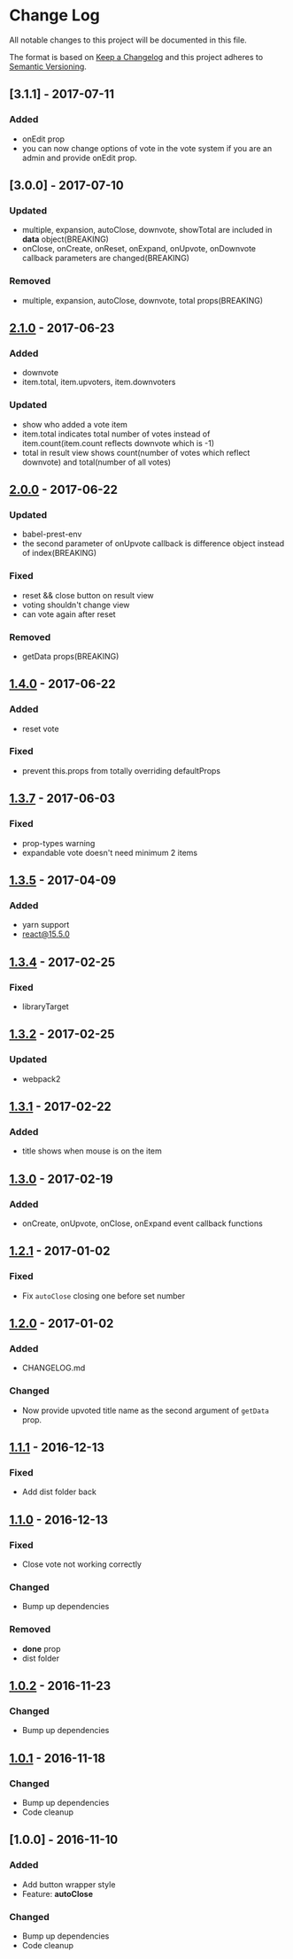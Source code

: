 # Change Log
All notable changes to this project will be documented in this file.

The format is based on [Keep a Changelog](http://keepachangelog.com/)
and this project adheres to [Semantic Versioning](http://semver.org/).

## [3.1.1] - 2017-07-11
### Added
- onEdit prop
- you can now change options of vote in the vote system if you are an admin and provide onEdit prop.

## [3.0.0] - 2017-07-10
### Updated
- multiple, expansion, autoClose, downvote, showTotal are included in **data** object(BREAKING)
- onClose, onCreate, onReset, onExpand, onUpvote, onDownvote callback parameters are changed(BREAKING)

### Removed
- multiple, expansion, autoClose, downvote, total props(BREAKING)

## [2.1.0] - 2017-06-23
### Added
- downvote
- item.total, item.upvoters, item.downvoters

### Updated
- show who added a vote item
- item.total indicates total number of votes instead of item.count(item.count reflects downvote which is -1)
- total in result view shows count(number of votes which reflect downvote) and total(number of all votes)

## [2.0.0] - 2017-06-22
### Updated
- babel-prest-env
- the second parameter of onUpvote callback is difference object instead of index(BREAKING)

### Fixed
- reset && close button on result view
- voting shouldn't change view
- can vote again after reset

### Removed
- getData props(BREAKING)

## [1.4.0] - 2017-06-22
### Added
- reset vote

### Fixed
- prevent this.props from totally overriding defaultProps

## [1.3.7] - 2017-06-03
### Fixed
- prop-types warning
- expandable vote doesn't need minimum 2 items

## [1.3.5] - 2017-04-09
### Added
- yarn support
- react@15.5.0

## [1.3.4] - 2017-02-25
### Fixed
- libraryTarget

## [1.3.2] - 2017-02-25
### Updated
- webpack2

## [1.3.1] - 2017-02-22
### Added
- title shows when mouse is on the item

## [1.3.0] - 2017-02-19
### Added
- onCreate, onUpvote, onClose, onExpand event callback functions

## [1.2.1] - 2017-01-02
### Fixed
- Fix `autoClose` closing one before set number

## [1.2.0] - 2017-01-02
### Added
- CHANGELOG.md

### Changed
- Now provide upvoted title name as the second argument of `getData` prop.

## [1.1.1] - 2016-12-13
### Fixed
- Add dist folder back

## [1.1.0] - 2016-12-13
### Fixed
- Close vote not working correctly

### Changed
- Bump up dependencies

### Removed
- **done** prop
- dist folder

## [1.0.2] - 2016-11-23
### Changed
- Bump up dependencies

## [1.0.1] - 2016-11-18
### Changed
- Bump up dependencies
- Code cleanup

## [1.0.0] - 2016-11-10
### Added
- Add button wrapper style
- Feature: **autoClose**

### Changed
- Bump up dependencies
- Code cleanup

[Unreleased]: https://github.com/zerocho/react-vote/compare/v2.1.0...HEAD
[2.1.0]: https://github.com/zerocho/react-vote/compare/v2.0.0...v2.1.0
[2.0.0]: https://github.com/zerocho/react-vote/compare/v1.4.0...v2.0.0
[1.4.0]: https://github.com/zerocho/react-vote/compare/v1.3.7...v1.4.0
[1.3.7]: https://github.com/zerocho/react-vote/compare/v1.3.5...v1.3.7
[1.3.5]: https://github.com/zerocho/react-vote/compare/v1.3.4...v1.3.5
[1.3.4]: https://github.com/zerocho/react-vote/compare/v1.3.2...v1.3.4
[1.3.2]: https://github.com/zerocho/react-vote/compare/v1.3.1...v1.3.2
[1.3.1]: https://github.com/zerocho/react-vote/compare/v1.3.0...v1.3.1
[1.3.0]: https://github.com/zerocho/react-vote/compare/v1.2.1...v1.3.0
[1.2.1]: https://github.com/zerocho/react-vote/compare/v1.2.0...v1.2.1
[1.2.0]: https://github.com/zerocho/react-vote/compare/v1.1.1...v1.2.0
[1.1.1]: https://github.com/zerocho/react-vote/compare/v1.1.0...v1.1.1
[1.1.0]: https://github.com/zerocho/react-vote/compare/v1.0.2...v1.1.0
[1.0.2]: https://github.com/zerocho/react-vote/compare/v1.0.1...v1.0.2
[1.0.1]: https://github.com/zerocho/react-vote/compare/v1.0.0...v1.0.1